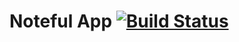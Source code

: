 Noteful App [![Build Status](https://travis-ci.org/thinkful-ei20/hiram-noteful-v3.svg?branch=master)](https://travis-ci.org/thinkful-ei20/hiram-noteful-v3)
============================
